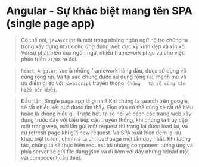 # Angular - Sự khác biệt mang tên SPA (single page app)

> Có thể nói, `javascript` là một trong những ngôn ngữ hộ trợ chúng ta trong xây dựng `UI/UX` cho ứng dụng web cực kỳ xinh đẹp và xịn xò. Với sự phát triển của ngôn ngữ, nhiều framework phục vụ cho việc phản triển `UI/UX` ra đời. 

>`React`, `Angular`, `Vue` là những framework hàng đầu, được sử dụng vô cùng rộng rãi. Và tại sao chúng được sử dụng rộng rãi, mạnh mẽ và ưu điểm gì so với `javascript` truyền thống. `Chúng   ta sẽ cùng tìm hiểu bên dưới`. 

> Đầu tiên, Single page app là gì nhỉ? Khi chúng ta search trên google, sẽ rất nhiều kết quả được tìm thấy. Đọc vào có thể cũng sẽ rất dễ hiểu hoặc là không hiểu gì. Trước hết, ta sẽ nói về cách các trang web xây dựng trước đây với kiểu tiếp cận truyền thống, khi chúng ta truy cập một trang web, mỗi lần gửi một request thì trang lại được load lại, và cứ refresh page khi gửi new request. Và SPA xuất hiện đem lại sự khác biệt to lớn, chính là ta chỉ load page một lần duy nhất. Khi tương tác, chúng ta sẽ thực hiện request tới những component tương ứng và phía server sẽ gửi file dạng json và đi kèm với đấy những reload một vài component cần thiết.

